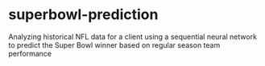 # superbowl-prediction
Analyzing historical NFL data for a client using a sequential neural network to predict the Super Bowl winner based on regular season team performance
